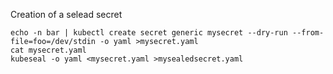 
Creation of a selead secret

```
echo -n bar | kubectl create secret generic mysecret --dry-run --from-file=foo=/dev/stdin -o yaml >mysecret.yaml
cat mysecret.yaml 
kubeseal -o yaml <mysecret.yaml >mysealedsecret.yaml 
```
